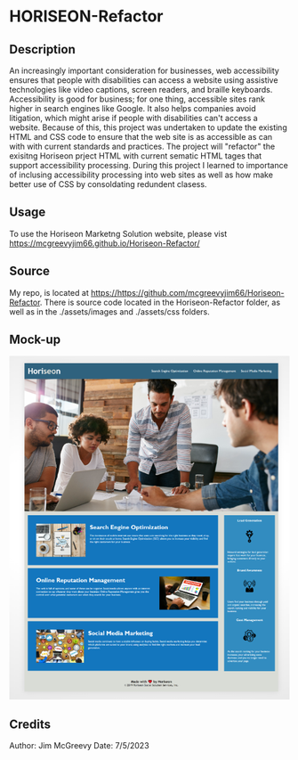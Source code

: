 # HORISEON-Refactor

## Description

An increasingly important consideration for businesses, web accessibility ensures that people with disabilities can access a website using assistive technologies like video captions, screen readers, and braille keyboards. Accessibility is good for business; for one thing, accessible sites rank higher in search engines like Google. It also helps companies avoid litigation, which might arise if people with disabilities can't access a website. Because of this, this project was undertaken to update the existing HTML and CSS code to ensure that the web site is as accessible as can with with current standards and practices. The project will "refactor" the exisitng Horiseon prject HTML with current sematic HTML tages that support accessibility processing. During this project I learned to importance of inclusing accessibility processing into web sites as well as how make better use of CSS by consoldating redundent clasess.


## Usage

To use the Horiseon Marketng Solution website, please vist <https://mcgreevyjim66.github.io/Horiseon-Refactor/>

## Source

My repo, is located at <https://https://github.com/mcgreevyjim66/Horiseon-Refactor>.
There is source code located in the Horiseon-Refactor folder, as well as in the ./assets/images and ./assets/css folders.

## Mock-up

![The Horiseon webpage includes a navigation bar, a header image, and cards with text and images at the bottom of the page.](./assets/images/Horiseon%20Refactor%20Screen%20shot.png)


## Credits

Author: Jim McGreevy
Date:   7/5/2023


